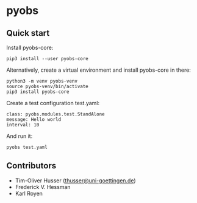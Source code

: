 pyobs
=====

Quick start
-----------

Install pyobs-core:

    pip3 install --user pyobs-core
    
Alternatively, create a virtual environment and install pyobs-core in there:

    python3 -m venv pyobs-venv
    source pyobs-venv/bin/activate
    pip3 install pyobs-core
    
Create a test configuration test.yaml:

    class: pyobs.modules.test.StandAlone
    message: Hello world
    interval: 10
      
And run it:
   
    pyobs test.yaml


Contributors
------------

- Tim-Oliver Husser (thusser@uni-goettingen.de)
- Frederick V. Hessman
- Karl Royen